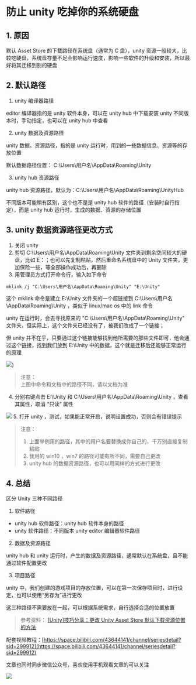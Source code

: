 # 防止 unity 吃掉你的系统硬盘

## 1. 原因

默认 Asset Store 的下载路径在系统盘（通常为 C 盘），unity 资源一般较大，比较吃硬盘，系统盘存量不足会影响运行速度，影响一些软件的升级和安装，所以最好将其迁移到别的硬盘

## 2. 默认路径

1. unity 编译器路径

editor 编译器指的是 unity 软件本身，可以在 unity hub 中下载安装 unity 不同版本时，手动指定，也可以在 unity hub 中查看

2. unity 数据及资源路径

unity 数据、资源路径，指的是 unity 运行时，用到的一些数据信息、资源等的存放位置

默认数据路径位置：
C:\Users\用户名\AppData\Roaming\Unity

3. unity hub 资源路径

unity hub 资源路径，默认为：C:\Users\用户名\AppData\Roaming\UnityHub

不同版本可能稍有区别，这个也不是是 unity hub 软件的路径（安装时自行指定），而是 unity hub 运行时，生成的数据、资源的存储位置

## 3. unity 数据资源路径更改方式

1. 关闭 unity
2. 剪切 C:\Users\用户名\AppData\Roaming\Unity 文件夹到剩余空间较大的硬盘，比如 E：；也可以先复制粘贴，然后重命名系统盘中的 Unity 文件夹，更加保险一些，等全部操作成功后，再删除
3. 用管理员方式打开命令行，输入如下命令

```shell
mklink /j "C:\Users\用户名\AppData\Roaming\Unity" "E:\Unity"
```

这个 mklink 命令是建立 E:\Unity 文件夹的一个超链接到 C:\Users\用户名\AppData\Roaming\Unity ，类似于 linux/mac os 中的 link 命令

unity 在运行时，会去寻找原来的 "C:\Users\用户名\AppData\Roaming\Unity" 文件夹，但实际上，这个文件夹已经没有了，被我们改成了一个链接；

但 unity 并不在乎，只要通过这个链接能够找到他所需要的那些文件即可，他会通过这个链接，找到我们放到 E:\Unity 中的数据，这个就是迁移后还能够正常运行的原理

![](/imgs/unity_创建链接.png))

> 注意：  
> 上图中命令和文档中的路径不同，请以文档为准

4. 分别右键点击 E:\Unity 和 C:\Users\用户名\AppData\Roaming\Unity ，查看其属性，取消 “只读” 属性

![](/imgs/unity_文件夹属性更改.png) 5. 打开 unity ，测试，如果能正常开启，说明设置成功，否则会有错误提示

> 注意：
>
> 1. 上面举例用的路径，其中的用户名要替换成你自己的，千万别直接复制粘贴
> 2. 我用的 win10 ，win7 的路径可能有所不同，需要自己更改
> 3. unity hub 的数据资源路径，也可以用同样的方式进行更改

## 4. 总结

区分 Unity 三种不同路径

1. 软件路径

- unity hub 软件路径：unity hub 软件本身的路径
- unity 软件路径：不同版本 unity editor 编辑器软件路径

2. 数据及资源路径

unity hub 和 unity 运行时，产生的数据及资源路径，通常默认在系统盘，且不能通过软件配置更改

3. 项目路径

unity 中，我们创建的游戏项目的存放位置，可以在第一次保存项目时，进行设定，也可以使用“另存为”进行更改

这三种路径不需要放在一起，可以根据系统需求，自行选择合适的位置放置

> 参考资料：
> [[Unity]技巧分享：更改 Unity Asset Store 默认下载资源位置的方法](https://errui.blog.csdn.net/article/details/112059936?utm_medium=distribute.pc_relevant.none-task-blog-2%7Edefault%7ECTRLIST%7Edefault-1.no_search_link&depth_1-utm_source=distribute.pc_relevant.none-task-blog-2%7Edefault%7ECTRLIST%7Edefault-1.no_search_link)

配套视频教程：[https://space.bilibili.com/43644141/channel/seriesdetail?sid=299912](https://space.bilibili.com/43644141/channel/seriesdetail?sid=299912)

文章也同时同步微信公众号，喜欢使用手机观看文章的可以关注

![](/imgs/微信公众号二维码.jpg)
